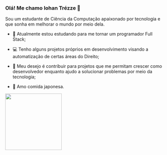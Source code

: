 ### Olá! Me chamo Iohan Trézze 👋

Sou um estudante de Ciência da Computação apaixonado por tecnologia e que sonha em melhorar o mundo por meio dela.


- 🚀 Atualmente estou estudando para me tornar um programador Full Stack;

- 💻 Tenho alguns projetos próprios em desenvolvimento visando a automatização de certas áreas do Direito;

- 🏢 Meu desejo é contribuir para projetos que me permitam crescer como desenvolvedor enquanto ajudo a solucionar problemas por meio da tecnologia;

- 🍣  Amo comida japonesa.



<img height="180em" src="https://github-readme-stats.vercel.app/api?username=TrezzeIohan&show_icons=true&hide_border=true&&count_private=true&include_all_commits=true" />



<!--
**TrezzeIohan/TrezzeIohan** is a ✨ _special_ ✨ repository because its `README.md` (this file) appears on your GitHub profile.

Here are some ideas to get you started:


- 🤔 I’m looking for help with ...
- 💬 Ask me about ...
- 📫 How to reach me: ...
- 😄 Pronouns: ...
- ⚡ Fun fact: ...
-->
